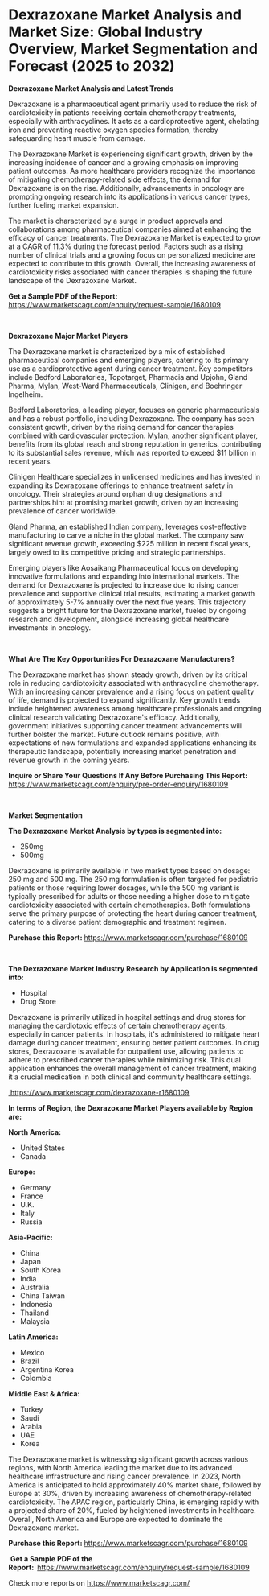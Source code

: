 <p><h1>Dexrazoxane Market Analysis and Market Size: Global Industry Overview, Market Segmentation and Forecast (2025 to 2032)</h1></p><p><strong>Dexrazoxane Market Analysis and Latest Trends</strong></p>
<p><p>Dexrazoxane is a pharmaceutical agent primarily used to reduce the risk of cardiotoxicity in patients receiving certain chemotherapy treatments, especially with anthracyclines. It acts as a cardioprotective agent, chelating iron and preventing reactive oxygen species formation, thereby safeguarding heart muscle from damage.</p><p>The Dexrazoxane Market is experiencing significant growth, driven by the increasing incidence of cancer and a growing emphasis on improving patient outcomes. As more healthcare providers recognize the importance of mitigating chemotherapy-related side effects, the demand for Dexrazoxane is on the rise. Additionally, advancements in oncology are prompting ongoing research into its applications in various cancer types, further fueling market expansion.</p><p>The market is characterized by a surge in product approvals and collaborations among pharmaceutical companies aimed at enhancing the efficacy of cancer treatments. The Dexrazoxane Market is expected to grow at a CAGR of 11.3% during the forecast period. Factors such as a rising number of clinical trials and a growing focus on personalized medicine are expected to contribute to this growth. Overall, the increasing awareness of cardiotoxicity risks associated with cancer therapies is shaping the future landscape of the Dexrazoxane Market.</p></p>
<p><strong>Get a Sample PDF of the Report:&nbsp;</strong> <a href="https://www.marketscagr.com/enquiry/request-sample/1680109?utm_campaign=2450&utm_medium=2&utm_source=Github&utm_content=ia&utm_term=08032025&utm_id=dexrazoxane">https://www.marketscagr.com/enquiry/request-sample/1680109</a></p>
<p>&nbsp;</p>
<p><strong>Dexrazoxane Major Market Players</strong></p>
<p><p>The Dexrazoxane market is characterized by a mix of established pharmaceutical companies and emerging players, catering to its primary use as a cardioprotective agent during cancer treatment. Key competitors include Bedford Laboratories, Topotarget, Pharmacia and Upjohn, Gland Pharma, Mylan, West-Ward Pharmaceuticals, Clinigen, and Boehringer Ingelheim.</p><p>Bedford Laboratories, a leading player, focuses on generic pharmaceuticals and has a robust portfolio, including Dexrazoxane. The company has seen consistent growth, driven by the rising demand for cancer therapies combined with cardiovascular protection. Mylan, another significant player, benefits from its global reach and strong reputation in generics, contributing to its substantial sales revenue, which was reported to exceed $11 billion in recent years.</p><p>Clinigen Healthcare specializes in unlicensed medicines and has invested in expanding its Dexrazoxane offerings to enhance treatment safety in oncology. Their strategies around orphan drug designations and partnerships hint at promising market growth, driven by an increasing prevalence of cancer worldwide.</p><p>Gland Pharma, an established Indian company, leverages cost-effective manufacturing to carve a niche in the global market. The company saw significant revenue growth, exceeding $225 million in recent fiscal years, largely owed to its competitive pricing and strategic partnerships.</p><p>Emerging players like Aosaikang Pharmaceutical focus on developing innovative formulations and expanding into international markets. The demand for Dexrazoxane is projected to increase due to rising cancer prevalence and supportive clinical trial results, estimating a market growth of approximately 5-7% annually over the next five years. This trajectory suggests a bright future for the Dexrazoxane market, fueled by ongoing research and development, alongside increasing global healthcare investments in oncology.</p></p>
<p>&nbsp;</p>
<p><strong>What Are The Key Opportunities For Dexrazoxane Manufacturers?</strong></p>
<p><p>The Dexrazoxane market has shown steady growth, driven by its critical role in reducing cardiotoxicity associated with anthracycline chemotherapy. With an increasing cancer prevalence and a rising focus on patient quality of life, demand is projected to expand significantly. Key growth trends include heightened awareness among healthcare professionals and ongoing clinical research validating Dexrazoxane's efficacy. Additionally, government initiatives supporting cancer treatment advancements will further bolster the market. Future outlook remains positive, with expectations of new formulations and expanded applications enhancing its therapeutic landscape, potentially increasing market penetration and revenue growth in the coming years.</p></p>
<p><strong>Inquire or Share Your Questions If Any Before Purchasing This Report:</strong> <a href="https://www.marketscagr.com/enquiry/pre-order-enquiry/1680109?utm_campaign=2450&utm_medium=2&utm_source=Github&utm_content=ia&utm_term=08032025&utm_id=dexrazoxane">https://www.marketscagr.com/enquiry/pre-order-enquiry/1680109</a></p>
<p>&nbsp;</p>
<p><strong>Market Segmentation</strong></p>
<p><strong>The Dexrazoxane Market Analysis by types is segmented into:</strong></p>
<p><ul><li>250mg</li><li>500mg</li></ul></p>
<p><p>Dexrazoxane is primarily available in two market types based on dosage: 250 mg and 500 mg. The 250 mg formulation is often targeted for pediatric patients or those requiring lower dosages, while the 500 mg variant is typically prescribed for adults or those needing a higher dose to mitigate cardiotoxicity associated with certain chemotherapies. Both formulations serve the primary purpose of protecting the heart during cancer treatment, catering to a diverse patient demographic and treatment regimen.</p></p>
<p><strong>Purchase this Report:&nbsp;</strong><a href="https://www.marketscagr.com/purchase/1680109?utm_campaign=2450&utm_medium=2&utm_source=Github&utm_content=ia&utm_term=08032025&utm_id=dexrazoxane">https://www.marketscagr.com/purchase/1680109</a></p>
<p>&nbsp;</p>
<p><strong>The Dexrazoxane Market Industry Research by Application is segmented into:</strong></p>
<p><ul><li>Hospital</li><li>Drug Store</li></ul></p>
<p><p>Dexrazoxane is primarily utilized in hospital settings and drug stores for managing the cardiotoxic effects of certain chemotherapy agents, especially in cancer patients. In hospitals, it's administered to mitigate heart damage during cancer treatment, ensuring better patient outcomes. In drug stores, Dexrazoxane is available for outpatient use, allowing patients to adhere to prescribed cancer therapies while minimizing risk. This dual application enhances the overall management of cancer treatment, making it a crucial medication in both clinical and community healthcare settings.</p></p>
<p><a href="https://www.marketscagr.com/dexrazoxane-r1680109?utm_campaign=2450&utm_medium=2&utm_source=Github&utm_content=ia&utm_term=08032025&utm_id=dexrazoxane">&nbsp;https://www.marketscagr.com/dexrazoxane-r1680109</a></p>
<p><strong>In terms of Region, the Dexrazoxane Market Players available by Region are:</strong></p>
<p>
    <p> <strong> North America: </strong>
        <ul>
            <li>United States</li>
            <li>Canada</li>
        </ul>
        </p> 
    <p> <strong> Europe: </strong>
        <ul>
            <li>Germany</li>
            <li>France</li>
            <li>U.K.</li>
            <li>Italy</li>
            <li>Russia</li>
        </ul>
        </p> 
    <p> <strong> Asia-Pacific: </strong>
        <ul>
            <li>China</li>
            <li>Japan</li>
            <li>South Korea</li>
            <li>India</li>
            <li>Australia</li>
            <li>China Taiwan</li>
            <li>Indonesia</li>
            <li>Thailand</li>
            <li>Malaysia</li>
        </ul>
        </p> 
    <p> <strong> Latin America: </strong>
        <ul>
            <li>Mexico</li>
            <li>Brazil</li>
            <li>Argentina Korea</li>
            <li>Colombia</li>
        </ul>
        </p> 
    <p> <strong> Middle East & Africa: </strong>
        <ul>
            <li>Turkey</li>
            <li>Saudi</li>
            <li>Arabia</li>
            <li>UAE</li>
            <li>Korea</li>
        </ul>
    </p>
    </p>
<p><p>The Dexrazoxane market is witnessing significant growth across various regions, with North America leading the market due to its advanced healthcare infrastructure and rising cancer prevalence. In 2023, North America is anticipated to hold approximately 40% market share, followed by Europe at 30%, driven by increasing awareness of chemotherapy-related cardiotoxicity. The APAC region, particularly China, is emerging rapidly with a projected share of 20%, fueled by heightened investments in healthcare. Overall, North America and Europe are expected to dominate the Dexrazoxane market.</p></p>
<p><strong>Purchase this Report: </strong><a href="https://www.marketscagr.com/purchase/1680109?utm_campaign=2450&utm_medium=2&utm_source=Github&utm_content=ia&utm_term=08032025&utm_id=dexrazoxane">https://www.marketscagr.com/purchase/1680109</a></p>
<p>&nbsp;<strong>Get a Sample PDF of the Report:&nbsp;&nbsp;</strong><a href="https://www.marketscagr.com/enquiry/request-sample/1680109?utm_campaign=2450&utm_medium=2&utm_source=Github&utm_content=ia&utm_term=08032025&utm_id=dexrazoxane">https://www.marketscagr.com/enquiry/request-sample/1680109</a></p>
<p><strong></strong></p>
<p>Check more reports on <a href="https://www.marketscagr.com/?utm_campaign=2450&utm_medium=2&utm_source=Github&utm_content=ia&utm_term=08032025&utm_id=dexrazoxane">https://www.marketscagr.com/</a></p>